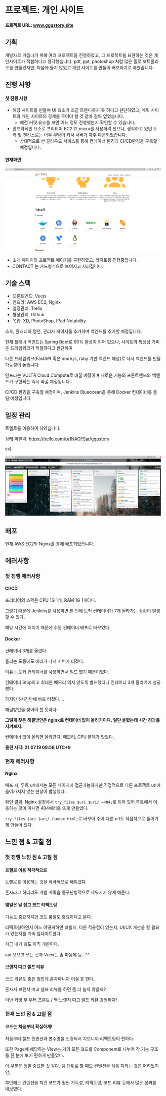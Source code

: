 # 프로젝트: 개인 사이트

#### 프로젝트 URL: www.ggustory.site



## 기획

 개발자로 거듭나기 위해 여러 프로젝트를 진행하였고, 그 프로젝트를 표현하는 것은 개인사이트가 적합하다고 생각했습니다. pdf, ppt, photoshop 처럼 많은 툴로 포트폴리오를 만들었지만, 마음에 들지 않았고 개인 사이트를 만들어 배포하기로 하였습니다.





## 진행 사항

#### 첫 진행 사항

* 해당 사이트를 만들며 UI 요소가 조금 트렌디하지 못 하다고 판단하였고, 계획 사이트와 개인 사이트의 경계를 두어야 할 것 같아 갈아 엎었습니다.
  * 예전 커밋 요소를 보면 어느 정도 진행했는지 확인할 수 있습니다.
* 인프라적인 요소로 프리티어 EC2 t2.micro를 사용하려 했으나, 생각하고 있던 도커 및 젠킨스로는 너무 부담이 커서 서버가 자주 다운되었습니다.
  * 상대적으로 싼 클라우드 서비스를 통해 컨테이너 환경과 CI/CD환경을 구축할 예정입니다.

#### 현재화면

![image-20210808090801978](README.assets/image-20210808090801978.png)

* 소개 페이지와 프로젝트 페이지를 구현하였고, 리팩토링 진행중입니다.
* CONTACT 는 카드형식으로 보여지고 사라집니다.





## 기술 스택

* 프론트엔드: Vuejs
* 인프라: AWS EC2, Nginx
* 일정관리: Trello
* 형상관리: Github
* 목업: XD, PhotoShop, IPad Notability



추후, 플래너와 명언, 관리자 페이지를 추가하며 백엔드를 추가할 예정입니다.

현재 플래너 백엔드는 Spring Boot로 90% 완성이 되어 있으나, 사이트의 특성상 가벼운 프레임워크가 적절하다고 판단하여

다른 프레임워크(FastAPI 혹은 node.js, ruby 기반 백엔드 예상)로 다시 백엔드를 만들 가능성이 높습니다.



인프라는 VULTR Cloud Compute로 바꿀 예정이며 새로운 기능의 프론트엔드와 백엔드가 구현되는 즉시 바꿀 예정입니다.

CI/CD 환경을 구축할 예정이며, Jenkins Blueocean을 통해 Docker 컨테이너를 올릴 예정입니다.





## 일정 관리

트렐로를 이용하여 하였습니다.

상태 퍼블릭: https://trello.com/b/fNAGFSar/ggustory

ex)

![trello](README.assets/trello.JPG)





## 배포

현재  AWS EC2와 Nginx를 통해 배포되었습니다.





## 에러사항

### 첫 진행 에러사항

#### CI/CD

프리티어의 스펙은 CPU 1G 1개, RAM 1G 1개이다.

그렇기 때문에 Jenkins를 사용하면 한 번에 도커 컨테이너가 7개 올라가는 상황이 발생할 수 있다.

해당 시간에 터지기 때문에 수동 컨테이너 배포로 바꾸었다.



#### Docker

컨테이너 3개를 올렸다.

올리는 도중에도 에러가 나서 서버가 터졌다.

이유는 도커 컨테이너를 사용하면서 빌드 했기 때문이었다.

컨테이너 Stop하고 최대한 메모리 먹지 않도록 빌드했더니 컨테이너 3개 올리기에 성공했다.

하지만 5시간만에 바로 터졌다....

해결방안을 찾아야 할 듯하다.

**그렇게 찾은 해결방안은 nginx로 컨테이너 없이 올리기이다. 일단 올렸는데 시간 경과를 지켜보자.**



컨테이너 없이 올리면 올라간다. 메모리, CPU 문제가 맞았다.

**올린 시각: 21.07.19 09:58 UTC+9**



### 현재 에러사항

#### Nginx

배포 시, 루트 url에서는 모든 페이지에 접근가능하지만 직접적으로 다른 프로젝트 url에 들어가지지 않는 현상이 발생했다.

확인 결과, Nginx 설정에서 `try_files $uri $uri/ =404;`로 되어 있어 루트에서 이동하는 것이 아니면 404에러를 뜨게 만들었다.

`try_files $uri $uri/ /index.html;`로 바꾸어 주어 다른 url도 직접적으로 들어가게 만들어 줬다.





## 느낀 점 & 고칠 점

### 첫 진행 느낀 점 & 고칠 점

#### 트렐로 이용 적극적으로

트렐로를 이용하는 것을 적극적으로 해야겠다.

혼자라고 하더라도 개발 계획을 중구난방적으로 세워지지 않게 해준다.



#### 몇일은 날 잡고 코드 리팩토링

기능도 중요하지만 코드 품질도 중요하다고 본다.

리팩토링하면서 어느 어떻게하면 빠를지, 다른 적용점이 있는지, UI/UX 개선을 할 필요가 있는지를 계속 업데이트한다.

지금 내가 봐도 아직 개판이다.

api 모으고 쓰는 곳과 Vuex는 좀 마음에 듬...^^



#### 브랜치 따고 셀프 리뷰

코드 리뷰도 좋은 점인데 혼자하니까 이걸 못 한다..

혼자서 브랜치 따고 셀프 리뷰를 하면 좀 더 늘지 않을까?

이번 커밋 후 부터 프론트 / 백 브랜치 따고 셀프 리뷰 강행하자!



### 현재 느낀 점 & 고칠 점

#### 코드는 처음부터 확실하게!

처음부터 셀프 컨벤션과 변수명을 신경써서 지으니까 리팩토링이 편하다.

또한 Page에 해당하는 View는 거의 모든 코드를 Component로 나누어 각 기능 구조를 한 눈에 보기 편하게 만들었다.

이 부분은 정말 중요한 것 같다. 팀 단위로 할 때도 컨벤션을 처음 지키는 것은 어려웠지만,

후반에는 컨벤션을 지킨 코드가 훨씬 가독성, 리팩토링, 코드 리뷰 등에서 많은 성과를 내보였다.
